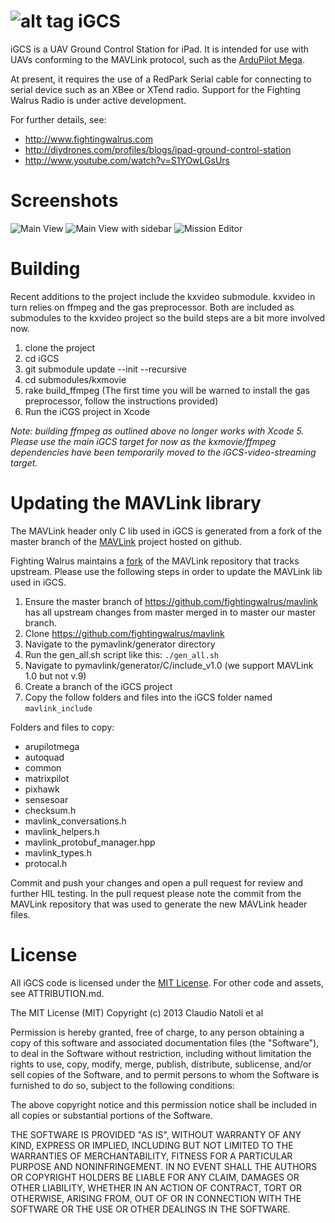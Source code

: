 ![alt tag](https://raw.github.com/fightingwalrus/iGCS/master/iGCS/Icons/Icon-50.png) iGCS
====

iGCS is a UAV Ground Control Station for iPad. It is intended for use with UAVs conforming to the MAVLink protocol, such as the [ArduPilot Mega](http://dev.ardupilot.com).

At present, it requires the use of a RedPark Serial cable for connecting to serial device such as an XBee or XTend radio. Support for the Fighting Walrus Radio is under active development.

For further details, see:
- http://www.fightingwalrus.com
- http://diydrones.com/profiles/blogs/ipad-ground-control-station
- http://www.youtube.com/watch?v=S1YOwLGsUrs

Screenshots
========
![Main View](https://raw.github.com/fightingwalrus/iGCS/freshen-readme/screenshots/gcsview.png "Main View")
![Main View with sidebar](https://raw.github.com/fightingwalrus/iGCS/freshen-readme/screenshots/gcsview-sidebar.png "Main View with sidebar")
![Mission Editor](https://raw.github.com/fightingwalrus/iGCS/freshen-readme/screenshots/mission-edit.png "Mission Editor")

Building
========

Recent additions to the project include the kxvideo submodule. kxvideo in turn relies on ffmpeg and the gas preprocessor. Both are included as submodules to the kxvideo project so the build steps are a bit more involved now.

1. clone the project
2. cd iGCS
3. git submodule update --init --recursive
4. cd submodules/kxmovie
5. rake build_ffmpeg
(The first time you will be warned to install the gas preprocessor, follow the instructions provided)
8. Run the iCGS project in Xcode

*Note: building ffmpeg as outlined above no longer works with Xcode 5. Please use the main iGCS target 
for now as the kxmovie/ffmpeg dependencies have been temporarily moved to the iGCS-video-streaming target.*


Updating the MAVLink library
============================

The MAVLink header only C lib used in iGCS is generated from a fork of the master branch of the [MAVLink](https://github.com/mavlink/mavlink) project hosted on github.

Fighting Walrus maintains a [fork](https://github.com/fightingwalrus/mavlink) of the MAVLink repository that tracks upstream. Please use the following steps in order to update the MAVLink lib used in iGCS.

1. Ensure the master branch of https://github.com/fightingwalrus/mavlink has all upstream changes from master merged in to master our master branch.
2. Clone https://github.com/fightingwalrus/mavlink
3. Navigate to the pymavlink/generator directory
4. Run the gen_all.sh script like this: `./gen_all.sh`
5. Navigate to pymavlink/generator/C/include_v1.0 (we support MAVLink 1.0 but not v.9)
6. Create a branch of the iGCS project 
7. Copy the follow folders and files into the iGCS folder named `mavlink_include`

Folders and files to copy:

- arupilotmega
- autoquad
- common
- matrixpilot
- pixhawk
- sensesoar
- checksum.h
- mavlink_conversations.h
- mavlink_helpers.h
- mavlink\_protobuf\_manager.hpp
- mavlink_types.h
- protocal.h

Commit and push your changes and open a pull request for review and further HIL testing. In the pull request please note the commit from the MAVLink repository that was used to generate the new MAVLink header files.

License
=======
All iGCS code is licensed under the [MIT License](http://www.opensource.org/licenses/mit-license.php).
For other code and assets, see ATTRIBUTION.md.

The MIT License (MIT)
Copyright (c) 2013 Claudio Natoli et al

Permission is hereby granted, free of charge, to any person obtaining a copy of this software and associated documentation files (the "Software"), to deal in the Software without restriction, including without limitation the rights to use, copy, modify, merge, publish, distribute, sublicense, and/or sell copies of the Software, and to permit persons to whom the Software is furnished to do so, subject to the following conditions:

The above copyright notice and this permission notice shall be included in all copies or substantial portions of the Software.

THE SOFTWARE IS PROVIDED "AS IS", WITHOUT WARRANTY OF ANY KIND, EXPRESS OR IMPLIED, INCLUDING BUT NOT LIMITED TO THE WARRANTIES OF MERCHANTABILITY, FITNESS FOR A PARTICULAR PURPOSE AND NONINFRINGEMENT. IN NO EVENT SHALL THE AUTHORS OR COPYRIGHT HOLDERS BE LIABLE FOR ANY CLAIM, DAMAGES OR OTHER LIABILITY, WHETHER IN AN ACTION OF CONTRACT, TORT OR OTHERWISE, ARISING FROM, OUT OF OR IN CONNECTION WITH THE SOFTWARE OR THE USE OR OTHER DEALINGS IN THE SOFTWARE.
